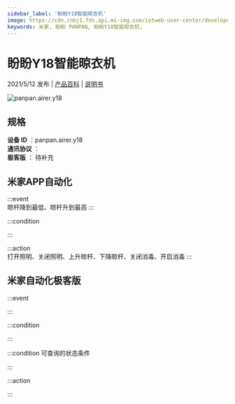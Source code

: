 ```yaml
---
sidebar_label: '盼盼Y18智能晾衣机'
image: https://cdn.cnbj1.fds.api.mi-img.com/iotweb-user-center/developer_1679047956631oclCWqRw.png?GalaxyAccessKeyId=AKVGLQWBOVIRQ3XLEW&Expires=9223372036854775807&Signature=w2Q7M4BLW8kJSkAKnQgDu1/Mcr4=
keywords: 米家, 盼盼 PANPAN, 盼盼Y18智能晾衣机, 
---
```

# 盼盼Y18智能晾衣机

2021/5/12 发布 | [产品百科](https://home.mi.com/webapp/content/baike/product/index.html?model=panpan.airer.y18/) | [说明书](https://home.mi.com/views/introduction.html?model=panpan.airer.y18&region=cn)

![panpan.airer.y18](https://cdn.cnbj1.fds.api.mi-img.com/iotweb-user-center/developer_1679047956631oclCWqRw.png?GalaxyAccessKeyId=AKVGLQWBOVIRQ3XLEW&Expires=9223372036854775807&Signature=w2Q7M4BLW8kJSkAKnQgDu1/Mcr4=)

## 规格  
> 
**设备 ID** ：panpan.airer.y18  
**通讯协议** ：  
**极客版**  ： 待补充 


## 米家APP自动化  

:::event  
晾杆降到最低、晾杆升到最高
:::

:::condition  

:::

:::action   
打开照明、关闭照明、上升晾杆、下降晾杆、关闭消毒、开启消毒
:::

## 米家自动化极客版  

:::event  

:::

:::condition  

:::

:::condition 可查询的状态条件  

:::

:::action  

:::

        
